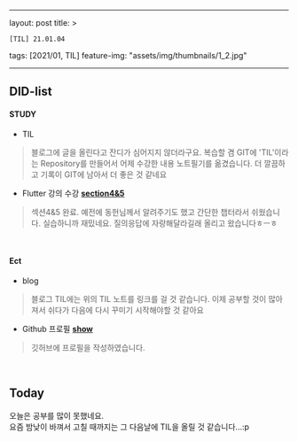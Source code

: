 ﻿---

layout: post
title: >

    [TIL] 21.01.04

tags: [2021/01, TIL]
feature-img: "assets/img/thumbnails/1_2.jpg"

---


## DID-list
#### STUDY

- TIL
> 블로그에 글을 올린다고 잔디가 심어지지 않더라구요. 복습할 겸 GIT에 'TIL'이라는 Repository를 만들어서 어제 수강한 내용 노트필기를 옮겼습니다. 더 깔끔하고 기록이 GIT에 남아서 더 좋은 것 같네요

- Flutter 강의 수강  [**section4&5**](https://github.com/hadan-HwH/TIL/blob/main/Flutter/section4,%205-%20Running%20on%20Physical%20&%EC%8B%A4%EC%8A%B5.md)
> 섹션4&5 완료. 예전에 동헌님께서 알려주기도 했고 간단한 챕터라서 쉬웠습니다. 실습하니까 재밌네요. 질의응답에 자랑해달라길래 올리고 왔습니다ㅎㅡㅎ 

<br>

####  Ect
- blog
> 블로그 TIL에는 위의 TIL 노트를 링크를 걸 것 같습니다. 이제 공부할 것이 많아져서 쉬다가 다음에 다시 꾸미기 시작해야할 것 같아요

- Github 프로필 [**show**](https://github.com/hadan-HwH)
> 깃허브에 프로필을 작성하였습니다. 

<br>

## Today
오늘은 공부를 많이 못했네요.<br>요즘 밤낮이 바껴서 고칠 때까지는 그 다음날에 TIL을 올릴 것 같습니다...:p
<br><br><br>





